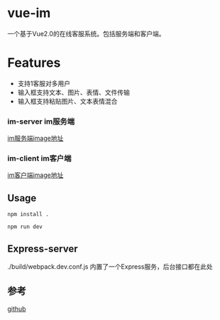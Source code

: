 # vue-im
一个基于Vue2.0的在线客服系统。包括服务端和客户端。

# Features
* 支持1客服对多用户
* 输入框支持文本、图片、表情、文件传输
* 输入框支持粘贴图片、文本表情混合

### im-server im服务端

[im服务端image地址](https://i.loli.net/2020/09/09/q4VBjfKxRtNDgO9.png)

### im-client im客户端

[im客户端image地址](https://i.loli.net/2020/09/09/q4VBjfKxRtNDgO9.png)

## Usage
```
npm install .

npm run dev
```
## Express-server
./build/webpack.dev.conf.js 内置了一个Express服务，后台接口都在此处

## 参考

[github](https://github.com/polk6/vue-im)
